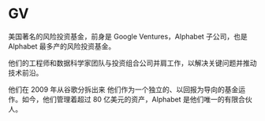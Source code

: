 # 

# GV

美国著名的风险投资基金，前身是 Google Ventures，Alphabet 子公司，也是 Alphabet 最多产的风险投资基金。

他们的工程师和数据科学家团队与投资组合公司并肩工作，以解决关键问题并推动技术前沿。

他们在 2009 年从谷歌分拆出来
他们作为一个独立的、以回报为导向的基金运作。如今，他们管理着超过 80 亿美元的资产，Alphabet 是他们唯一的有限合伙人。

